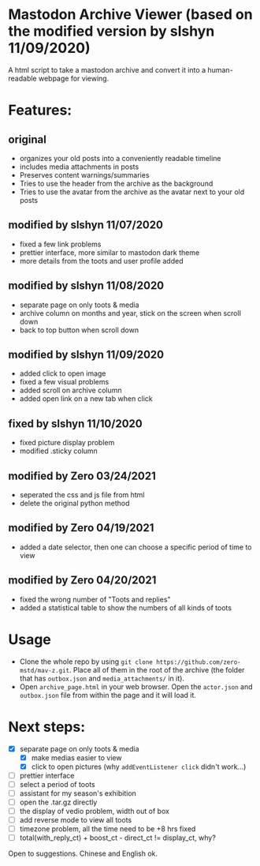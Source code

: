 # Mastodon Archive Viewer (based on the modified version by slshyn 11/09/2020)
A html script to take a mastodon archive and convert it into a human-readable webpage for viewing.

# Features:
## original
* organizes your old posts into a conveniently readable timeline
* includes media attachments in posts
* Preserves content warnings/summaries
* Tries to use the header from the archive as the background
* Tries to use the avatar from the archive as the avatar next to your old posts
## modified by slshyn 11/07/2020 
* fixed a few link problems
* prettier interface, more similar to mastodon dark theme
* more details from the toots and user profile added
## modified by slshyn 11/08/2020 
* separate page on only toots & media
* archive column on months and year, stick on the screen when scroll down
* back to top button when scroll down
## modified by slshyn 11/09/2020 
* added click to open image
* fixed a few visual problems
* added scroll on archive column
* added open link on a new tab when click
## fixed by slshyn 11/10/2020 
* fixed picture display problem
* modified .sticky column
## modified by Zero 03/24/2021
* seperated the css and js file from html
* delete the original python method
## modified by Zero 04/19/2021
* added a date selector, then one can choose a specific period of time to view
## modified by Zero 04/20/2021
* fixed the wrong number of "Toots and replies"
* added a statistical table to show the numbers of all kinds of toots

# Usage
* Clone the whole repo by using `git clone https://github.com/zero-mstd/mav-z.git`. Place all of them in the root of the archive (the folder that has `outbox.json` and `media_attachments/` in it).
* Open `archive_page.html` in your web browser. Open the `actor.json` and `outbox.json` file from within the page and it will load it.


# Next steps:

- [x] separate page on only toots & media
	- [x] make medias easier to view
	- [x] click to open pictures (why `addEventListener click` didn't work...)
- [ ] prettier interface
- [ ] select a period of toots
- [ ] assistant for my season's exhibition
- [ ] open the .tar.gz directly
- [ ] the display of vedio problem, width out of box
- [ ] add reverse mode to view all toots
- [ ] timezone problem, all the time need to be +8 hrs fixed
- [ ] total(with_reply_ct) + boost_ct - direct_ct != display_ct, why?

Open to suggestions. Chinese and English ok.
